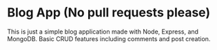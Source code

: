# Blog App (No pull requests please)

This is just a simple blog application made with Node, Express, and MongoDB. Basic CRUD features including comments and post creation. 
